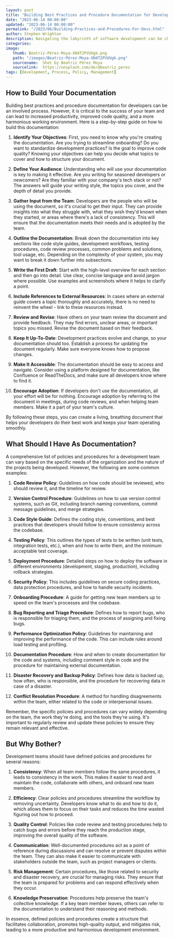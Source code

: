 ```yaml
---
layout: post
title: "Building Best Practices and Procedure Documentation for Developers"
date: "2023-06-14 00:00:00"
updated: "2023-06-14 00:00:00"
permalink: "/2023/06/Building-Practices-and-Procedures-For-Devs.html"
author: Stephen Wrighton
description: Navigating the labyrinth of software development can be challenging without a clear roadmap, making the availability of best practices and procedural documentation critical for every developer. Whether you're a team leader striving to streamline your workflow, or a new developer seeking to understand the ropes, these guidelines serve as invaluable tools.
categories:
image:
   thumb: Beatriz-Pérez-Moya-XN4T2PVUUgk.png
   path: "/images/Beatriz-Pérez-Moya-XN4T2PVUUgk.png"
   sourcename:  Shot by Beatriz Pérez Moya
   sourcelink:  https://unsplash.com/de/@beatriz_perez
tags: [Development, Process, Policy, Management]
---  
```


## How to Build Your Documentation ##
Building best practices and procedure documentation for developers can be an involved process. However, it is critical to the success of your team and can lead to increased productivity, improved code quality, and a more harmonious working environment. Here is a step-by-step guide on how to build this documentation:

1. **Identify Your Objectives**: First, you need to know why you're creating the documentation. Are you trying to streamline onboarding? Do you want to standardize development practices? Is the goal to improve code quality? Knowing your objectives can help you decide what topics to cover and how to structure your document.

2. **Define Your Audience**: Understanding who will use your documentation is key to making it effective. Are you writing for seasoned developers or newcomers? Are they familiar with your company's tech stack or not? The answers will guide your writing style, the topics you cover, and the depth of detail you provide.

3. **Gather Input from the Team**: Developers are the people who will be using the document, so it's crucial to get their input. They can provide insights into what they struggle with, what they wish they'd known when they started, or areas where there's a lack of consistency. This will ensure that the documentation meets their needs and is adopted by the team.

4. **Outline the Documentation**: Break down the documentation into key sections like code style guides, development workflows, testing procedures, code review processes, common problems and solutions, tool usage, etc. Depending on the complexity of your system, you may want to break it down further into subsections.

5. **Write the First Draft**: Start with the high-level overview for each section and then go into detail. Use clear, concise language and avoid jargon where possible. Use examples and screenshots where it helps to clarify a point.

6. **Include References to External Resources**: In cases where an external guide covers a topic thoroughly and accurately, there is no need to reinvent the wheel - link to these resources instead.

7. **Review and Revise**: Have others on your team review the document and provide feedback. They may find errors, unclear areas, or important topics you missed. Revise the document based on their feedback.

8. **Keep It Up-To-Date**: Development practices evolve and change, so your documentation should too. Establish a process for updating the document regularly. Make sure everyone knows how to propose changes.

9. **Make It Accessible**: The documentation should be easy to access and navigate. Consider using a platform designed for documentation, like Confluence or ReadTheDocs, and make sure all developers know where to find it.

10. **Encourage Adoption**: If developers don't use the documentation, all your effort will be for nothing. Encourage adoption by referring to the document in meetings, during code reviews, and when helping team members. Make it a part of your team's culture.

By following these steps, you can create a living, breathing document that helps your developers do their best work and keeps your team operating smoothly.

## What Should I Have As Documentation? ##
A comprehensive list of policies and procedures for a development team can vary based on the specific needs of the organization and the nature of the projects being developed. However, the following are some common examples:

1. **Code Review Policy**: Guidelines on how code should be reviewed, who should review it, and the timeline for review.

2. **Version Control Procedure**: Guidelines on how to use version control systems, such as Git, including branch naming conventions, commit message guidelines, and merge strategies.

3. **Code Style Guide**: Defines the coding style, conventions, and best practices that developers should follow to ensure consistency across the codebase.

4. **Testing Policy**: This outlines the types of tests to be written (unit tests, integration tests, etc.), when and how to write them, and the minimum acceptable test coverage.

5. **Deployment Procedure**: Detailed steps on how to deploy the software in different environments (development, staging, production), including rollback strategies.

6. **Security Policy**: This includes guidelines on secure coding practices, data protection procedures, and how to handle security incidents.

7. **Onboarding Procedure**: A guide for getting new team members up to speed on the team's processes and the codebase.

8. **Bug Reporting and Triage Procedure**: Defines how to report bugs, who is responsible for triaging them, and the process of assigning and fixing bugs.

9. **Performance Optimization Policy**: Guidelines for maintaining and improving the performance of the code. This can include rules around load testing and profiling.

10. **Documentation Procedure**: How and when to create documentation for the code and systems, including comment style in code and the procedure for maintaining external documentation.

11. **Disaster Recovery and Backup Policy**: Defines how data is backed up, how often, who is responsible, and the procedure for recovering data in case of a disaster.

12. **Conflict Resolution Procedure**: A method for handling disagreements within the team, either related to the code or interpersonal issues.

Remember, the specific policies and procedures can vary widely depending on the team, the work they're doing, and the tools they're using. It's important to regularly review and update these policies to ensure they remain relevant and effective.


## But Why Bother? ##
Development teams should have defined policies and procedures for several reasons:

1. **Consistency**: When all team members follow the same procedures, it leads to consistency in the work. This makes it easier to read and maintain the code, collaborate with others, and onboard new team members.

2. **Efficiency**: Clear policies and procedures streamline the workflow by removing uncertainty. Developers know what to do and how to do it, which allows them to focus on their tasks and reduces the time wasted figuring out how to proceed.

3. **Quality Control**: Policies like code review and testing procedures help to catch bugs and errors before they reach the production stage, improving the overall quality of the software.

4. **Communication**: Well-documented procedures act as a point of reference during discussions and can resolve or prevent disputes within the team. They can also make it easier to communicate with stakeholders outside the team, such as project managers or clients.

5. **Risk Management**: Certain procedures, like those related to security and disaster recovery, are crucial for managing risks. They ensure that the team is prepared for problems and can respond effectively when they occur.

6. **Knowledge Preservation**: Procedures help preserve the team's collective knowledge. If a key team member leaves, others can refer to the documentation to understand their reasoning and methods.

In essence, defined policies and procedures create a structure that facilitates collaboration, promotes high-quality output, and mitigates risk, leading to a more productive and harmonious development environment.
